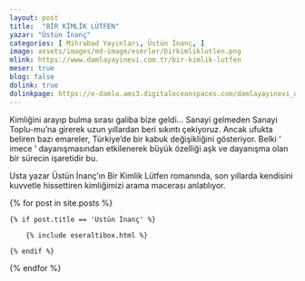 ```yaml
---
layout: post
title:  "BİR KİMLİK LÜTFEN"
yazar: "Üstün İnanç"
categories: [ Mihrabad Yayınları, Üstün İnanç, ]
image: assets/images/md-image/eserler/birkimliklutlen.png
mlink: https://www.damlayayinevi.com.tr/bir-kimlik-lutfen
meser: true
blog: false
dolink: true
dolinkpage: https://e-damla.ams3.digitaloceanspaces.com/damlayayinevi_ornek_sayfalar/9786058301924/index.html
---
```


Kimliğini arayıp bulma sırası galiba bize geldi… Sanayi gelmeden Sanayi Toplu-mu’na girerek uzun yıllardan beri sıkıntı çekiyoruz. Ancak ufukta beliren bazı emareler, Türkiye’de bir kabuk değişikliğini gösteriyor. Belki ‘ imece ’ dayanışmasından etkilenerek büyük özelliği aşk ve dayanışma olan bir sürecin işaretidir bu.

Usta yazar Üstün İnanç’ın Bir Kimlik Lütfen romanında, son yıllarda kendisini kuvvetle hissettiren kimliğimizi arama macerası anlatılıyor.

<div class="row">

{% for post in site.posts %}

    {% if post.title == 'Üstün İnanç' %}

        {% include eseraltibox.html %}

    {% endif %}

{% endfor %}
</div>